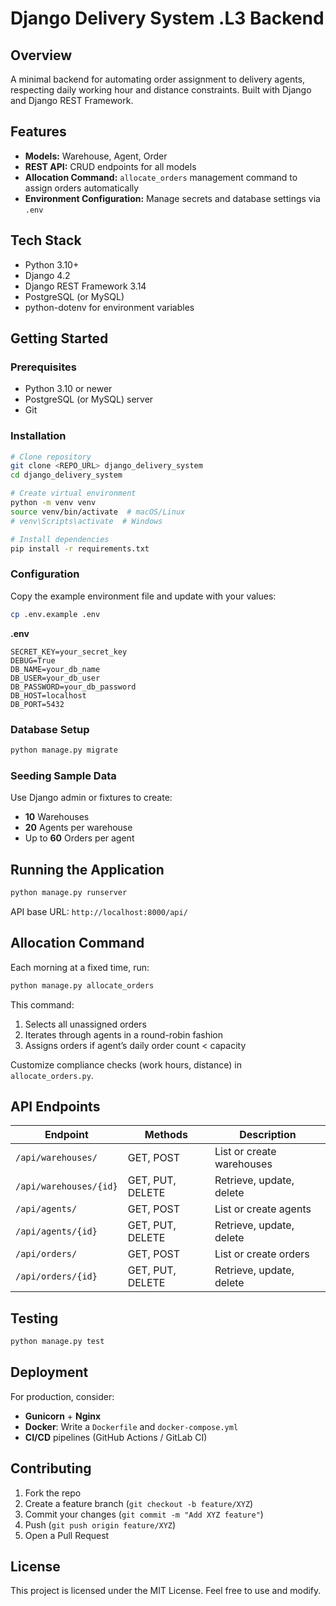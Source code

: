 # Django Delivery System .L3 Backend

## Overview

A minimal backend for automating order assignment to delivery agents, respecting daily working hour and distance constraints. Built with Django and Django REST Framework.

## Features

- **Models:** Warehouse, Agent, Order
- **REST API:** CRUD endpoints for all models
- **Allocation Command:** `allocate_orders` management command to assign orders automatically
- **Environment Configuration:** Manage secrets and database settings via `.env`

## Tech Stack

- Python 3.10+
- Django 4.2
- Django REST Framework 3.14
- PostgreSQL (or MySQL)
- python-dotenv for environment variables

## Getting Started

### Prerequisites

- Python 3.10 or newer
- PostgreSQL (or MySQL) server
- Git

### Installation

```bash
# Clone repository
git clone <REPO_URL> django_delivery_system
cd django_delivery_system

# Create virtual environment
python -m venv venv
source venv/bin/activate  # macOS/Linux
# venv\Scripts\activate  # Windows

# Install dependencies
pip install -r requirements.txt
```

### Configuration

Copy the example environment file and update with your values:

```bash
cp .env.example .env
```

**.env**
```
SECRET_KEY=your_secret_key
DEBUG=True
DB_NAME=your_db_name
DB_USER=your_db_user
DB_PASSWORD=your_db_password
DB_HOST=localhost
DB_PORT=5432
```

### Database Setup

```bash
python manage.py migrate
```

### Seeding Sample Data

Use Django admin or fixtures to create:

- **10** Warehouses
- **20** Agents per warehouse
- Up to **60** Orders per agent


## Running the Application

```bash
python manage.py runserver
```

API base URL: `http://localhost:8000/api/`

## Allocation Command

Each morning at a fixed time, run:

```bash
python manage.py allocate_orders
```

This command:

1. Selects all unassigned orders
2. Iterates through agents in a round-robin fashion
3. Assigns orders if agent’s daily order count < capacity

Customize compliance checks (work hours, distance) in `allocate_orders.py`.

## API Endpoints

| Endpoint              | Methods        | Description                   |
| --------------------- | -------------- | ----------------------------- |
| `/api/warehouses/`    | GET, POST      | List or create warehouses     |
| `/api/warehouses/{id}`| GET, PUT, DELETE | Retrieve, update, delete      |
| `/api/agents/`        | GET, POST      | List or create agents         |
| `/api/agents/{id}`    | GET, PUT, DELETE | Retrieve, update, delete      |
| `/api/orders/`        | GET, POST      | List or create orders         |
| `/api/orders/{id}`    | GET, PUT, DELETE | Retrieve, update, delete      |

## Testing

```bash
python manage.py test
```

## Deployment

For production, consider:

- **Gunicorn** + **Nginx**
- **Docker**: Write a `Dockerfile` and `docker-compose.yml`
- **CI/CD** pipelines (GitHub Actions / GitLab CI)

## Contributing

1. Fork the repo
2. Create a feature branch (`git checkout -b feature/XYZ`)
3. Commit your changes (`git commit -m "Add XYZ feature"`)
4. Push (`git push origin feature/XYZ`)
5. Open a Pull Request

## License

This project is licensed under the MIT License. Feel free to use and modify.

